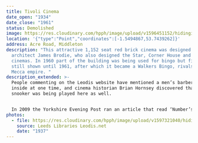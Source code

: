 ```yaml
---
title: Tivoli Cinema
date_open: "1934"
date_close: "1961"
status: Demolished
image: https://res.cloudinary.com/hpph/image/upload/v1596451152/hidinginplainsight/tivoli.svg
location: '{"type":"Point","coordinates":[-1.5494867,53.7439262]}'
address: Acre Road, Middleton
description: "This attractive 1,152 seat red brick cinema was designed by
  architect James Brodie, who also designed the Star, Corner House and Kingsway
  cinemas. In 1960 part of the building was being used for bingo but films were
  still shown until 1961, after which it became a Walkers Bingo, rivals of the
  Mecca empire. "
description_extended: >-
  People commenting on the Leodis website have mentioned a men’s barber shop
  inside at one time, and cinema historian Brian Hornsey discovered that in 1986
  snooker was being played here as well.


  In 2009 the Yorkshire Evening Post ran an article that read ‘Number’s Up for Tivoli’. “Manager Andy Wood locked the Tivoli Cinema doors for the final time on Sunday 22nd March, 2009” the article said.
photos:
  - file: https://res.cloudinary.com/hpph/image/upload/v1597321040/hidinginplainsight/Tivoli_Cinema_Leeds_Libraries_2002820_21601504.jpg
    source: Leeds Libraries Leodis.net
    date: "1937"
---
```

